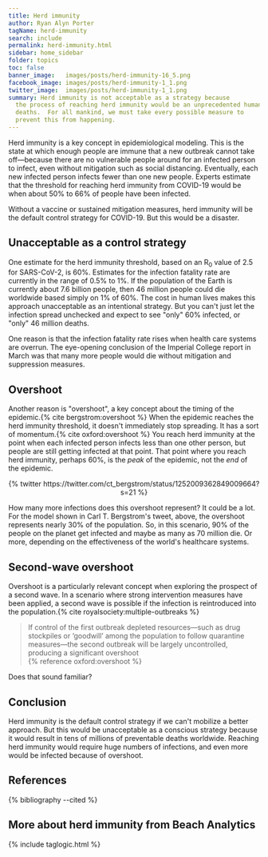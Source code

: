 ```yaml
---
title: Herd immunity
author: Ryan Alyn Porter
tagName: herd-immunity
search: include
permalink: herd-immunity.html
sidebar: home_sidebar
folder: topics
toc: false
banner_image:   images/posts/herd-immunity-16_5.png
facebook_image: images/posts/herd-immunity-1_1.png
twitter_image:  images/posts/herd-immunity-1_1.png
summary: Herd immunity is not acceptable as a strategy because
  the process of reaching herd immunity would be an unprecedented humanitarian disaster, leading to tens of millions of preventable
  deaths.  For all mankind, we must take every possible measure to
  prevent this from happening.
---
```


Herd immunity is a key concept in epidemiological modeling. This is the state at
which enough people are immune that a new outbreak cannot take off—because there
are no vulnerable people around for an infected person to infect, even without
mitigation such as social distancing.  Eventually, each new infected person
infects fewer than one new people.  Experts estimate that the threshold for
reaching herd immunity from COVID-19 would be when about 50% to 66% of people
have been infected.

Without a vaccine or sustained mitigation measures, herd immunity will be the
default control strategy for COVID-19.  But this would be a disaster.

## Unacceptable as a control strategy

One estimate for the herd immunity threshold, based on an R<sub>0</sub> value of
2.5 for SARS-CoV-2, is 60%.  Estimates for the infection fatality rate are
currently in the range of 0.5% to 1%.  If the population of the Earth is
currently about 7.6 billion people, then 46 million people could die worldwide
based simply on 1% of 60%. The cost in human lives makes this approach
unacceptable as an intentional strategy.  But you can't just let the infection
spread unchecked and expect to see "only" 60% infected, or "only" 46 million
deaths.

One reason is that the infection fatality rate rises when health care systems
are overrun.  The eye-opening conclusion of the Imperial College report in March
was that many more people would die without mitigation and suppression measures.

## Overshoot

Another reason is "overshoot", a key concept about the timing of the epidemic.{% cite bergstrom:overshoot %}
When the epidemic reaches the herd immunity threshold, it doesn't immediately
stop spreading.  It has a sort of momentum.{% cite oxford:overshoot %}  You reach herd immunity at the
point when each infected person infects less than one other person, but people
are still getting infected at that point.  That point where you reach herd
immunity, perhaps 60%, is the _peak_ of the epidemic, not the _end_ of the
epidemic.

<center>
{% twitter https://twitter.com/ct_bergstrom/status/1252009362849009664?s=21 %}
</center>

How many more infections does this overshoot represent?  It could be a lot. For
the model shown in Carl T. Bergstrom's tweet, above, the overshoot represents
nearly 30% of the population.  So, in this scenario, 90% of the people on the
planet get infected and maybe as many as 70 million die.  Or more, depending on
the effectiveness of the world's healthcare systems.

## Second-wave overshoot

Overshoot is a particularly relevant concept when exploring the prospect of a
second wave.  In a scenario where strong intervention measures have been
applied, a second wave is possible if the infection is reintroduced into the
population.{% cite royalsociety:multiple-outbreaks %}

<blockquote class="blockquote">
If control of the first outbreak depleted resources—such as drug stockpiles or
‘goodwill’ among the population to follow quarantine measures—the second
outbreak will be largely uncontrolled, producing a significant overshoot
<footer>{% reference oxford:overshoot %}</footer>
</blockquote>

Does that sound familiar?

## Conclusion

Herd immunity is the default control strategy if we can't mobilize a better
approach. But this would be unacceptable as a conscious strategy because it
would result in tens of millions of preventable deaths worldwide.  Reaching herd
immunity would require huge numbers of infections, and even more would be
infected because of overshoot.

## References

{% bibliography --cited %}

## More about herd immunity from Beach Analytics

{% include taglogic.html %}
